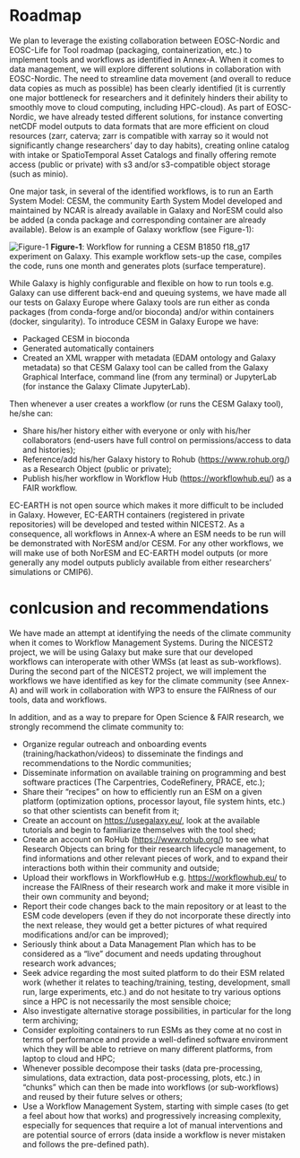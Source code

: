 # Roadmap

We plan to leverage the existing collaboration between EOSC-Nordic and EOSC-Life for Tool roadmap (packaging, containerization, etc.) to implement tools and workflows as identified in Annex-A. 
When it comes to data management, we will explore different solutions in collaboration with EOSC-Nordic. The need to streamline data movement (and overall to reduce data copies as much as possible) has been clearly identified (it is currently one major bottleneck for researchers and it definitely hinders their ability to smoothly move to cloud computing, including HPC-cloud). As part of EOSC-Nordic, we have already tested different solutions, for instance converting netCDF model outputs to data formats that are more efficient on cloud resources (zarr, caterva; zarr is compatible with xarray so it would not significantly change researchers’ day to day habits), creating online catalog with intake or SpatioTemporal Asset Catalogs and finally offering remote access (public or private) with s3 and/or s3-compatible object storage (such as minio). 

One major task, in several of the identified workflows, is to run an Earth System Model: CESM, the community Earth System Model developed and maintained by NCAR is already available in Galaxy and NorESM could also be added (a conda package and corresponding container are already available). Below is an example of Galaxy workflow (see Figure-1):


![Figure-1](figure-1.png)
**Figure-1**: Workflow for running a CESM B1850 f18_g17 experiment on Galaxy. This example workflow sets-up the case, compiles the code, runs one month and generates plots (surface temperature). 

While Galaxy is highly configurable and flexible on how to run tools e.g. Galaxy can use different back-end and queuing systems, we have made all our tests on Galaxy Europe where Galaxy tools are run either as conda packages (from conda-forge and/or bioconda) and/or within containers (docker, singularity).
To introduce CESM in Galaxy Europe we have:
- Packaged CESM in bioconda 
- Generated automatically containers
- Created an XML wrapper with metadata (EDAM ontology and Galaxy metadata) so that CESM Galaxy tool can be called from the Galaxy Graphical Interface, command line (from any terminal) or JupyterLab (for instance the Galaxy Climate JupyterLab).

Then whenever a user creates a workflow (or runs the CESM Galaxy tool), he/she can:
- Share his/her history either with everyone or only with his/her collaborators (end-users have full control on permissions/access to data and histories);
- Reference/add his/her Galaxy history to Rohub (https://www.rohub.org/) as a Research Object (public or private);
- Publish his/her workflow in Workflow Hub (https://workflowhub.eu/) as a FAIR workflow.

EC-EARTH is not open source which makes it more difficult to be included in Galaxy. However, EC-EARTH containers (registered in private repositories) will be developed and tested within NICEST2. As a consequence, all workflows in Annex-A where an ESM needs to be run will be demonstrated with NorESM and/or CESM. For any other workflows, we will make use of both NorESM and EC-EARTH model outputs (or more generally any model outputs publicly available from either researchers’ simulations or CMIP6).

# conlcusion and recommendations

We have made an attempt at identifying the needs of the climate community when it comes to Workflow Management Systems. During the NICEST2 project, we will be using Galaxy but make sure that our developed workflows can interoperate with other WMSs (at least as sub-workflows). During the second part of the NICEST2 project, we will implement the workflows we have identified as key for the climate community (see Annex-A) and will work in collaboration with WP3 to ensure the FAIRness of our tools, data and workflows.

In addition, and as a way to prepare for Open Science & FAIR research, we strongly recommend the climate community to:
- Organize regular outreach and onboarding events (training/hackathon/videos) to disseminate the findings and recommendations to the Nordic communities;
- Disseminate information on available training on programming and best software practices (The Carpentries, CodeRefinery, PRACE, etc.);
- Share their “recipes” on how to efficiently run an ESM on a given platform (optimization options, processor layout, file system hints, etc.) so that other scientists can benefit from it;
- Create an account on https://usegalaxy.eu/, look at the available tutorials and begin to familiarize themselves with the tool shed;
- Create an account on RoHub (https://www.rohub.org/) to see what Research Objects can bring for their research lifecycle management, to find informations and other relevant pieces of work, and to expand their interactions both within their community and outside;
- Upload their workflows in WorkflowHub e.g. https://workflowhub.eu/ to increase the FAIRness of their research work and make it more visible in their own community and beyond;
- Report their code changes back to the main repository or at least to the ESM code developers (even if they do not incorporate these directly into the next release, they would get a better pictures of what required modifications and/or can be improved);
- Seriously think about a Data Management Plan which has to be considered as a “live” document and needs updating throughout research work advances;
- Seek advice regarding the most suited platform to do their ESM related work (whether it relates to teaching/training, testing, development, small run, large experiments, etc.) and do not hesitate to try various options since a HPC is not necessarily the most sensible choice; 
- Also investigate alternative storage possibilities, in particular for the long term archiving;
- Consider exploiting containers to run ESMs as they come at no cost in terms of performance and provide a well-defined software environment which they will be able to retrieve on many different platforms, from laptop to cloud and HPC;
- Whenever possible decompose their tasks (data pre-processing, simulations, data extraction, data post-processing, plots, etc.) in “chunks” which can then be made into workflows (or sub-workflows) and reused by their future selves or others;
- Use a Workflow Management System, starting with simple cases (to get a feel about how that works) and progressively increasing complexity, especially for sequences that require a lot of manual interventions and are potential source of errors (data inside a workflow is never mistaken and follows the pre-defined path).


